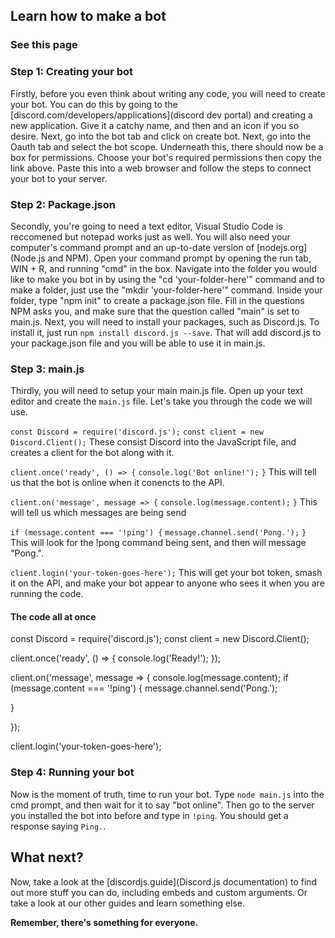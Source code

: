 ## Learn how to make a bot
### See this page

### Step 1: Creating your bot
Firstly, before you even think about writing any code, you will need to create your bot. You can do this by going to the [discord.com/developers/applications](discord dev portal) and creating a new application. Give it a catchy name, and then and an icon if you so desire. Next, go into the bot tab and click on create bot. Next, go into the Oauth tab and select the bot scope. Underneath this, there should now be a box for permissions. Choose your bot's required permissions then copy the link above. Paste this into a web browser and follow the steps to connect your bot to your server.

### Step 2: Package.json
Secondly, you're going to need a text editor, Visual Studio Code is reccomened but notepad works just as well. You will also need your computer's command prompt and an up-to-date version of [nodejs.org](Node.js and NPM). Open your command prompt by opening the run tab, WIN + R, and running "cmd" in the box. Navigate into the folder you would like to make you bot in by using the "cd 'your-folder-here'" command and to make a folder, just use the "mkdir 'your-folder-here'" command. Inside your folder, type "npm init" to create a package.json file. Fill in the questions NPM asks you, and make sure that the question called "main" is set to main.js. Next, you will need to install your packages, such as Discord.js. To install it, just run ```npm install discord.js --save```. That will add discord.js to your package.json file and you will be able to use it in main.js.

### Step 3: main.js
Thirdly, you will need to setup your main main.js file. Open up your text editor and create the ```main.js``` file. Let's take you through the code we will use.

```const Discord = require('discord.js');```
```const client = new Discord.Client();```
These consist Discord into the JavaScript file, and creates a client for the bot along with it.

```client.once('ready', () => {```
  ```console.log('Bot online!');```
```}```
This will tell us that the bot is online when it conencts to the API.

```client.on('message', message => {```
  ```console.log(message.content);```
```}```
This will tell us which messages are being send

```if (message.content === '!ping') {```
	```message.channel.send('Pong.');```
```}```
This will look for the !pong command being sent, and then will message "Pong.".

```client.login('your-token-goes-here');```
This will get your bot token, smash it on the API, and make your bot appear to anyone who sees it when you are running the code.

#### The code all at once
const Discord = require('discord.js');
const client = new Discord.Client();

client.once('ready', () => {
	console.log('Ready!');
});

client.on('message', message => {
	console.log(message.content);
	if (message.content === '!ping') {
    message.channel.send('Pong.');
    
  }
  
});

client.login('your-token-goes-here');

### Step 4: Running your bot
Now is the moment of truth, time to run your bot. Type ```node main.js``` into the cmd prompt, and then wait for it to say "bot online". Then go to the server you installed the bot into before and type in ```!ping```. You should get a response saying ```Ping.```. 

## What next?
Now, take a look at the [discordjs.guide](Discord.js documentation) to find out more stuff you can do, including embeds and custom arguments. Or take a look at our other guides and learn something else.

**Remember, there's something for everyone.**
